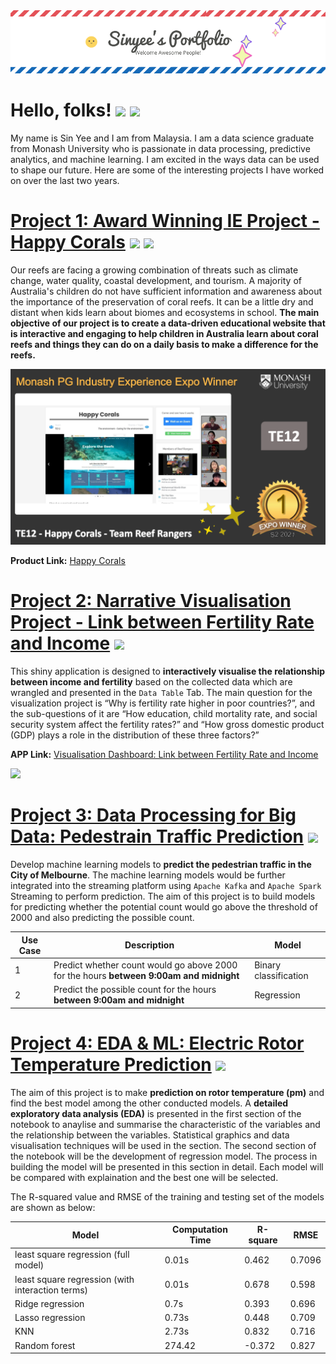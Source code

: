 <img src="https://github.com/sinyeen/Sinyeen_Portfolio/blob/main/Images/Sinyee's%20Portfolio%20(1000%20x%20200%20px).png">

# Hello, folks! <img src="https://github.githubassets.com/images/icons/emoji/unicode/1f467.png?v8" width="30px"> <img src="https://raw.githubusercontent.com/MartinHeinz/MartinHeinz/master/wave.gif" width="30px">
My name is Sin Yee and I am from Malaysia. I am a data science graduate from Monash University who is passionate in data processing, predictive analytics, and machine learning. I am excited in the ways data can be used to shape our future. Here are some of the interesting projects I have worked on over the last two years.


# [Project 1: Award Winning IE Project - Happy Corals](https://github.com/sinyeen/HappyCorals.git) <img src="https://github.githubassets.com/images/icons/emoji/unicode/1f422.png?v8" width="30px"> <img src="https://github.githubassets.com/images/icons/emoji/unicode/1f3d6.png?v8" width="30px">
Our reefs are facing a growing combination of threats such as climate change, water quality, coastal development, and tourism. A majority of Australia's children do not have sufficient information and awareness about the importance of the preservation of coral reefs. It can be a little dry and distant when kids learn about biomes and ecosystems in school. **The main objective of our project is to create a data-driven educational website that is interactive and engaging to help children in Australia learn about coral reefs and things they can do on a daily basis to make a difference for the reefs.**

![](https://github.com/sinyeen/HappyCorals/blob/main/Images/Capture.PNG)

**Product Link:** [Happy Corals](https://www.happycoral.tk/)


# [Project 2: Narrative Visualisation Project - Link between Fertility Rate and Income](https://github.com/sinyeen/Fertility_Income_Visualisation.git) <img src="https://github.githubassets.com/images/icons/emoji/unicode/1f476.png?v8" width="30px">
This shiny application is designed to **interactively visualise the relationship between income and fertility** based on the collected data which are wrangled and presented in the `Data Table` Tab. The main question for the visualization project is “Why is fertility rate higher in poor countries?”, and the sub-questions of it are “How education, child mortality rate, and social security system affect the fertility rates?” and “How gross domestic product (GDP) plays a role in the distribution of these three factors?” 

**APP Link:** [Visualisation Dashboard: Link between Fertility Rate and Income](https://sinyee-neo.shinyapps.io/Fertility_Income_Link/)

![](https://github.com/sinyeen/Sinyee_Portfolio/blob/main/images/map.JPG)


# [Project 3: Data Processing for Big Data: Pedestrain Traffic Prediction](https://github.com/sinyeen/Pedestrain_Traffic_Prediction_BigData.git) <img src="https://github.githubassets.com/images/icons/emoji/unicode/1f6a6.png?v8" width="30px">
Develop machine learning models to **predict the pedestrian traffic in the City of Melbourne**. The machine learning models would be further integrated into the streaming platform using `Apache Kafka` and `Apache Spark` Streaming to perform prediction. The aim of this project is to build models for predicting whether the potential count would go above the threshold of 2000 and also predicting the possible count.

| Use Case | Description | Model |
| --- | ----------- | --- |
| 1 | Predict whether count would go above 2000 for the hours **between 9:00am and midnight** | Binary classification|
| 2 | Predict the possible count for the hours **between 9:00am and midnight** | Regression |


# [Project 4: EDA & ML: Electric Rotor Temperature Prediction](https://github.com/sinyeen/Electric-Rotor-Temperature-Prediction.git) <img src="https://github.githubassets.com/images/icons/emoji/unicode/1f50c.png?v8" width="30px">
The aim of this project is to make **prediction on rotor temperature (pm)** and find the best model among the other conducted models. A **detailed exploratory data analysis (EDA)** is presented in the first section of the notebook to anaylise and summarise the characteristic of the variables and the relationship between the variables. Statistical graphics and data visualisation techniques will be used in the section. The second section of the notebook will be the development of regression model. The process in building the model will be presented in this section in detail. Each model will be compared with explaination and the best one will be selected.

The R-squared value and RMSE of the training and testing set of the models are shown as below:

|Model  |Computation Time|R-square  |RMSE                                                                            |
|-----------|-----------|----------|--------------------------------------------------------------------------------------|
|least square regression (full model)|0.01s|0.462|0.7096|
|least square regression (with interaction terms)|0.01s  |0.678|0.598|
|Ridge regression    |0.7s  |0.393|0.696| 
|Lasso regression        |0.73s  |0.448|0.709     |
|KNN        |2.73s  |0.832|0.716|
|Random forest|274.42  |-0.372|0.827                                    |
